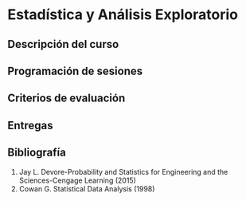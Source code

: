 # Estadística y Análisis Exploratorio

## Descripción del curso

## Programación de sesiones

## Criterios de evaluación

## Entregas

## Bibliografía

1. Jay L. Devore-Probability and Statistics for Engineering and the Sciences-Cengage Learning (2015)
2. Cowan G. Statistical Data Analysis (1998)
